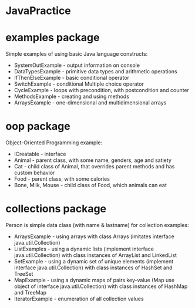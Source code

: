 # JavaPractice

# examples package
Simple examples of using basic Java language constructs:
- SystemOutExample - output information on console
- DataTypesExample - primitive data types and arithmetic operations
- IfThenElseExample - basic conditional operator
- SwitchExample - conditional Multiple choice operator
- CycleExample - loops with precondition, with postcondition and counter
- MethodsExample - creating and using methods
- ArraysExample - one-dimensional and multidimensional arrays

# oop package
Object-Oriented Programming example:
- ICreatable - interface
- Animal - parent class, with some name, genders, age and satiety
- Cat - child class of Animal, that overrides parent methods and has custom behavior
- Food - parent class, with some calories
- Bone, Milk, Mouse - child class of Food, which animals can eat

# collections package
Person is simple data class (with name & lastname) for collection examples: 
- ArraysExample - using arrays with class Arrays (imitates interface java.util.Collection)
- ListExamples - using a dynamic lists (implement interface java.util.Collection) with class instances of ArrayList and LinkedList
- SetExample - using a dynamic set of unique elements (implement interface java.util.Collection) with class instances of HashSet and TreeSet
- MapExample - using a dynamic maps of pairs key-value (Map use object of interface java.util.Collection) with class instances of HashMap and TreeMap
- IteratorExample - enumeration of all collection values





